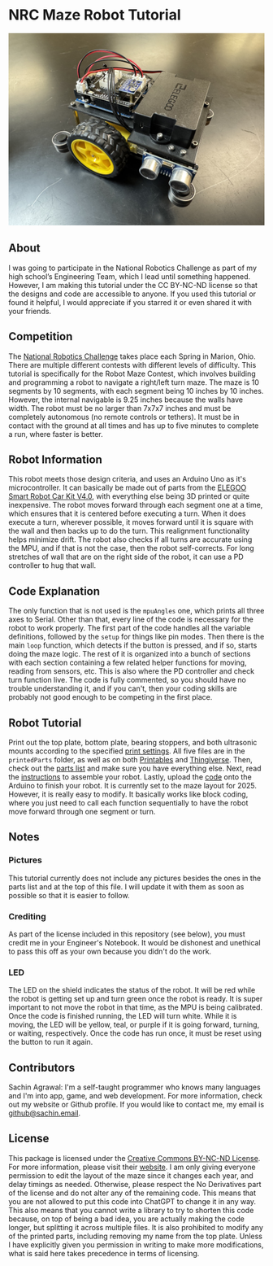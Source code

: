 # NRC Maze Robot Tutorial

![robot](robot.jpeg)

## About
I was going to participate in the National Robotics Challenge as part of my high school’s Engineering Team, which I lead until something happened. However, I am making this tutorial under the CC BY-NC-ND license so that the designs and code are accessible to anyone. If you used this tutorial or found it helpful, I would appreciate if you starred it or even shared it with your friends.

## Competition
The [National Robotics Challenge](https://www.thenrc.org/) takes place each Spring in Marion, Ohio. There are multiple different contests with different levels of difficulty. This tutorial is specifically for the Robot Maze Contest, which involves building and programming a robot to navigate a right/left turn maze. The maze is 10 segments by 10 segments, with each segment being 10 inches by 10 inches. However, the internal navigable is 9.25 inches because the walls have width. The robot must be no larger than 7x7x7 inches and must be completely autonomous (no remote controls or tethers). It must be in contact with the ground at all times and has up to five minutes to complete a run, where faster is better.

## Robot Information
This robot meets those design criteria, and uses an Arduino Uno as it's microcontroller. It can basically be made out of parts from the [ELEGOO Smart Robot Car Kit V4.0](https://www.amazon.com/ELEGOO-Tracking-Ultrasonic-Intelligent-Educational/dp/B07KPZ8RSZ), with everything else being 3D printed or quite inexpensive. The robot moves forward through each segment one at a time, which ensures that it is centered before executing a turn. When it does execute a turn, wherever possible, it moves forward until it is square with the wall and then backs up to do the turn. This realignment functionality helps minimize drift. The robot also checks if all turns are accurate using the MPU, and if that is not the case, then the robot self-corrects. For long stretches of wall that are on the right side of the robot, it can use a PD controller to hug that wall.

## Code Explanation
The only function that is not used is the `mpuAngles` one, which prints all three axes to Serial. Other than that, every line of the code is necessary for the robot to work properly. The first part of the code handles all the variable definitions, followed by the `setup` for things like pin modes. Then there is the main `loop` function, which detects if the button is pressed, and if so, starts doing the maze logic. The rest of it is organized into a bunch of sections with each section containing a few related helper functions for moving, reading from sensors, etc. This is also where the PD controller and check turn function live. The code is fully commented, so you should have no trouble understanding it, and if you can't, then your coding skills are probably not good enough to be competing in the first place.

## Robot Tutorial
Print out the top plate, bottom plate, bearing stoppers, and both ultrasonic mounts according to the specified [print settings](printSettings.md). All five files are in the `printedParts` folder, as well as on both [Printables](https://www.printables.com/model/1232178) and [Thingiverse](https://www.thingiverse.com/thing:6981409). Then, check out the [parts list](partsList.md) and make sure you have everything else. Next, read the [instructions](instructions.md) to assemble your robot. Lastly, upload the [code](mazeCode/mazeCode.ino) onto the Arduino to finish your robot. It is currently set to the maze layout for 2025. However, it is really easy to modify. It basically works like block coding, where you just need to call each function sequentially to have the robot move forward through one segment or turn.

## Notes

### Pictures
This tutorial currently does not include any pictures besides the ones in the parts list and at the top of this file. I will update it with them as soon as possible so that it is easier to follow.

### Crediting
As part of the license included in this repository (see below), you must credit me in your Engineer's Notebook. It would be dishonest and unethical to pass this off as your own because you didn't do the work.

### LED
The LED on the shield indicates the status of the robot. It will be red while the robot is getting set up and turn green once the robot is ready. It is super important to not move the robot in that time, as the MPU is being calibrated. Once the code is finished running, the LED will turn white. While it is moving, the LED will be yellow, teal, or purple if it is going forward, turning, or waiting, respectively. Once the code has run once, it must be reset using the button to run it again.

## Contributors
Sachin Agrawal: I'm a self-taught programmer who knows many languages and I'm into app, game, and web development. For more information, check out my website or Github profile. If you would like to contact me, my email is [github@sachin.email](mailto:github@sachin.email).

## License
This package is licensed under the [Creative Commons BY-NC-ND License](LICENSE.txt). For more information, please visit their [website](https://creativecommons.org/share-your-work/use-remix/cc-licenses/#by-nc-nd). I am only giving everyone permission to edit the layout of the maze since it changes each year, and delay timings as needed. Otherwise, please respect the No Derivatives part of the license and do not alter any of the remaining code. This means that you are not allowed to put this code into ChatGPT to change it in any way. This also means that you cannot write a library to try to shorten this code because, on top of being a bad idea, you are actually making the code longer, but splitting it across multiple files. It is also prohibited to modify any of the printed parts, including removing my name from the top plate. Unless I have explicitly given you permission in writing to make more modifications, what is said here takes precedence in terms of licensing. 